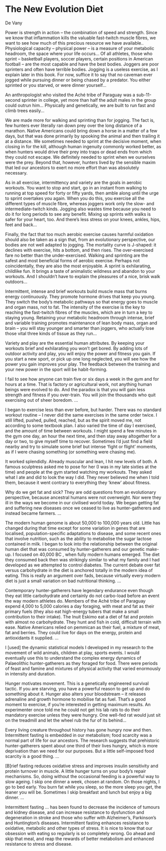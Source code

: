 # The New Evolution Diet

De Vany

<a name='jogging'/>

Power is strength in action – the combination of speed and
strength. Since we know that inflammation kills the valuable
fast-twitch muscle fibres, we want to see how much of this precious
resource we have available.. Physiological capacity – physical power –
is a measure of your metabolic headroom, the space where your life
occurs... Of all athletes, those who sprint – basketball players,
soccer players, certain positions in American football – are the most
capable and have the best bodies. Joggers are poor sprinters and often
have terrible bodies. Jogging is a useless exercise, as I explain
later in this book. For now, suffice it to say that no caveman ever
jogged while pursuing dinner or being chased by a predator. You either
sprinted or you starved, or were dinner yourself...

An anthropologist who visited the Aché tribe of Paraguay was a
sub-11-second sprinter in college, yet more than half the adult males
in the group could outrun him... Physically and genetically, we are
built to run fast and climb trees easily...

We are made more for walking and sprinting than for jogging. The fact
is, few hunters ever literally ran down prey over the long distance of
a marathon. Native Americans could bring down a horse in a matter of a
few days, but that was done primarily by spooking the animal and then
trailing it at a distance. We sometimes needed to sprint at the
decisive moment, when closing in for the kill, although human
ingenuity commonly worked better, as when hunters would drive their
prey into traps or dead ends from which they could not escape. We
definitely needed to sprint when we ourselves were the prey. Beyond
that, however, hunters lived by the sensible maxim that led our
ancestors to exert no more effort than was absolutely necessary.

As in all exercise, intermittency and variety are the goals in aerobic
workouts. You want to stop and start, go in an instant from walking to
running at top speed for forty or fifty yards, then amble along until
the urge to sprint overtakes you again. When you do this, you exercise
all the different types of muscle fibre, whereas joggers work only the
slow- and intermediate-twitch kinds. Jogging also wastes time because
you need to do it for long periods to see any benefit. Mixing up
sprints with walks is safer for your heart, too. And there’s less
stress on your knees, ankles, hips, feet and back...

Finally, the fact that too much aerobic exercise causes harmful
oxidation should also be taken as a sign that, from an evolutionary
perspective, our bodies are not well adapted to jogging. The mortality
curve is J-shaped: it declines with exercise, hits a bottom, and then
rises. The over-exercised fare no better than the under-exercised.
Walking and sprinting are the safest and most beneficial forms of
aerobic exercise.  Perhaps not coincidentally, they are also the most
enjoyable. A sprint is exhilarating, childlike fun. It brings a taste
of animalistic wildness and abandon to your workouts.  And I shouldn’t
have to explain the pleasures of a nice, brisk walk outdoors...

Intermittent, intense and brief workouts build muscle mass that burns
energy continuously. They promote hormone drives that keep you
young. They switch the body’s metabolic pathways so that energy goes
to muscle and organ mass, not to fat.  The intensity of the exercise
is the key to reaching the fast-twitch fibres of the muscles, which
are in turn a key to staying young. Retaining your metabolic headroom
through intense, brief and variable training promotes maintenance of
lean body mass, organ and brain – you will stay younger and smarter
than joggers, who actually lose those vital three kinds of tissue as
they run...

Variety and play are the essential human attributes. By keeping your
workouts brief and exhilarating you won’t get bored. By adding lots of
outdoor activity and play, you will enjoy the power and fitness you
gain. If you start a new sport, or pick up one long neglected, you
will see how the power you gain improves your play.  The feedback
between the training and your new power in the sport will be
habit-forming.

I fail to see how anyone can train five or six days a week in the gym
and for hours at a time. That is factory or agricultural work, not
anything human beings were evolved to do. And the paradox is that you
will gain less strength and fitness if you over-train.  You will join
the thousands who quit exercising out of sheer boredom. ...

I began to exercise less than ever before, but harder. There was no
standard workout routine – I never did the same exercises in the same
order twice. I still lifted, pushed, pulled, reached, but as the
spirit moved me, not according to some textbook plan.  I also varied
the time of day I exercised, and the amount of time between
workouts. I might spend a few minutes in the gym one day, an hour the
next time, and then stay away altogether for a day or two, to give
myself time to recover. Sometimes I’d just find a field nearby and try
to simulate some brief but intense ‘fight or flight’ moments, as if I
were chasing something (or something were chasing me).

It worked splendidly. Already muscular and lean, I hit new levels of
both. A famous sculptress asked me to pose for her (I was in my late
sixties at the time) and people at the gym started watching my
workouts. They asked what I ate and did to look the way I did.  They
never believed me when I told them, because it went contrary to
everything they ‘knew’ about fitness.

<a name='diet'/>

Why do we get fat and sick? They are odd questions from an
evolutionary perspective, because ancestral humans were not
overweight.  Nor were they ill in the ways we become in our civilised
world today. We began getting fat and suffering new diseases once we
ceased to live as hunter-gatherers and instead became farmers. ...

The modern human genome is about 50,000 to 100,000 years old.  Little
has changed during that time except for some variation in genes that
are localised, population-specific adaptations to disease, and some
recent ones that involve nutrition, such as the ability to metabolise
the sugar lactose contained in milk.  I began to look into the
relationship between the original human diet that was consumed by
hunter-gatherers and our genetic make-up. I focused on 40,000 BC ,
when fully modern humans emerged.  The diet they consumed back then
was strikingly similar to what my family and I had developed as we
attempted to control diabetes.  The current debate over fat versus
carbohydrate in the diet is anchored totally in the modern idea of
eating.  This is really an argument over fads, because virtually every
modern diet is just a small variation on bad nutritional thinking. ...

Contemporary hunter-gatherers have legendary endurance even though
they eat little carbohydrate and certainly do not carbo-load before an
event the way modern athletes do. Members of the Aché tribe of
Paraguay expend 4,000 to 5,000 calories a day foraging, with meat and
fat as their primary fuels (they also eat high-energy tubers that make
a small contribution to their intake). The Inuit Eskimo eat a diet of
fat and protein with almost no carbohydrate. They hunt and fish in
cold, difficult terrain with ease. Native Americans relied on pemmican
as their fuel, a mixture of meat, fat and berries. They could live for
days on the energy, protein and antioxidants it supplied. ...

I [used] the dynamic statistical models I developed in my research to
the movement of wild animals, children at play, sports events.  I
would eventually use this to understand the complex energy dynamics of
Palaeolithic hunter-gatherers as they foraged for food.  There were
periods of feast and famine and mixtures of physical activity that
varied enormously in intensity and duration.

Hunger motivates movement. This is a genetically engineered survival
tactic. If you are starving, you have a powerful reason to get up and
do something about it. Hunger also alters your bloodstream – it
releases adrenaline and growth hormone to mobilise fat as fuel. That’s
a good moment to exercise, if you’re interested in getting maximum
results.  An experimenter once told me he could not get his lab rats
to do their mandatory exercise unless they were hungry.  One well-fed
rat would just sit on the treadmill and let the wheel rub the fur of
its behind...

Every living creature throughout history has gone hungry now and
then. Intermittent fasting is embedded in our metabolism; food
scarcity was a normal part of life for our ancestors. The research
suggests that prehistoric hunter-gatherers spent about one third of
their lives hungry, which is more deprivation than we need for our
purposes. But a little self-imposed food scarcity is a good thing. ...

[B]rief fasting reduces oxidative stress and improves insulin
sensitivity and protein turnover in muscle. A little hunger turns on
your body’s repair mechanisms. So, doing without the occasional
feeding is a powerful way to slow ageing. I skip one dinner a week,
chosen at random. On those nights, I go to bed early. You burn fat
while you sleep, so the more sleep you get, the leaner you will
be. Sometimes I skip breakfast and lunch but enjoy a big dinner. ...

Intermittent fasting ... has been found to decrease the incidence of
tumours and kidney disease, and can increase resistance to dysfunction
and degeneration in stroke and those who suffer with Alzheimer’s,
Parkinson’s and Huntington’s diseases.  Intermittent fasting enhances
resistance to oxidative, metabolic and other types of stress. It is
nice to know that our obsession with eating so regularly is so
completely wrong. Go ahead and skip that meal, and reap the rewards of
better metabolism and enhanced resistance to stress and disease.




